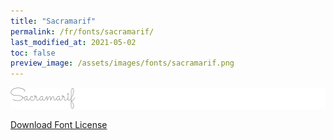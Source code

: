 ```yaml
---
title: "Sacramarif"
permalink: /fr/fonts/sacramarif/
last_modified_at: 2021-05-02
toc: false
preview_image: /assets/images/fonts/sacramarif.png
---
```

![Baumans](/assets/images/fonts/sacramarif.png)

[Download Font License](https://github.com/inkstitch/inkstitch/tree/main/fonts/sacramarif/LICENSE)
